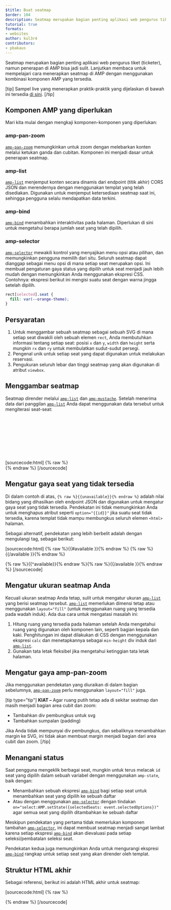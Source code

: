 ```yaml
---
$title: Buat seatmap
$order: 104
description: Seatmap merupakan bagian penting aplikasi web pengurus tiket (ticketer), namun penerapan di AMP bisa jadi sulit. Lanjutkan membaca untuk mempelajari cara menerapkan seatmap di AMP dengan
tutorial: true
formats:
- websites
author: kul3r4
contributors:
- pbakaus
---
```


Seatmap merupakan bagian penting aplikasi web pengurus tiket (ticketer), namun penerapan di AMP bisa jadi sulit. Lanjutkan membaca untuk mempelajari cara menerapkan seatmap di AMP dengan menggunakan kombinasi komponen AMP yang tersedia.

[tip] Sampel live yang menerapkan praktik-praktik yang dijelaskan di bawah ini tersedia [di sini](../../../documentation/examples/documentation/SeatMap.html). [/tip]

## Komponen AMP yang diperlukan

Mari kita mulai dengan mengkaji komponen-komponen yang diperlukan:

### amp-pan-zoom

[`amp-pan-zoom`](../../../documentation/components/reference/amp-pan-zoom.md) memungkinkan untuk zoom dengan melebarkan konten melalui ketukan ganda dan cubitan. Komponen ini menjadi dasar untuk penerapan seatmap.

### amp-list

[`amp-list`](../../../documentation/components/reference/amp-list.md) menjemput konten secara dinamis dari endpoint (titik akhir) CORS JSON dan merendernya dengan menggunakan templat yang telah disediakan. Digunakan untuk menjemput ketersediaan seatmap saat ini, sehingga pengguna selalu mendapatkan data terkini.

### amp-bind

[`amp-bind`](../../../documentation/components/reference/amp-bind.md) menambahkan interaktivitas pada halaman. Diperlukan di sini untuk mengetahui berapa jumlah seat yang telah dipilih.

### amp-selector

[`amp-selector`](../../../documentation/components/reference/amp-selector.md) mewakili kontrol yang menyajikan menu opsi atau pilihan, dan memungkinkan pengguna memilih dari situ. Seluruh seatmap dapat dianggap sebagai menu opsi di mana setiap seat merupakan opsi. Ini membuat pengaturan gaya status yang dipilih untuk seat menjadi jauh lebih mudah dengan memungkinkan Anda menggunakan ekspresi CSS. Contohnya: ekspresi berikut ini mengisi suatu seat dengan warna jingga setelah dipilih.

```css
rect[selected].seat {
  fill: var(--orange-theme);
}
```

## Persyaratan

1. Untuk menggambar sebuah seatmap sebagai sebuah SVG di mana setiap seat diwakili oleh sebuah elemen  `rect`, Anda membutuhkan informasi tentang setiap seat: posisi `x` dan `y`, `width` dan `height` serta mungkin `rx` dan `ry` untuk membulatkan sudut-sudut persegi.
2. Pengenal unik untuk setiap seat yang dapat digunakan untuk melakukan reservasi.
3. Pengukuran seluruh lebar dan tinggi seatmap yang akan digunakan di atribut `viewbox`.

## Menggambar seatmap

Seatmap dirender melalui [`amp-list`](../../../documentation/components/reference/amp-list.md) dan [`amp-mustache`](../../../documentation/components/reference/amp-mustache.md). Setelah menerima data dari panggilan [`amp-list`](../../../documentation/components/reference/amp-list.md) Anda dapat menggunakan data tersebut untuk mengiterasi seat-seat:

[sourcecode:html] {% raw %}<svg preserveaspectratio="xMidYMin slice" viewbox="0 0 {{width}} {{height}}"> {{#seats}} <rect option="{{id}}" role="button" tabindex="0" class="seat {{unavailable}}" x="{{x}}" y="{{y}}" width="{{width}}" height="{{height}}" rx="{{rx}}" ry="{{ry}}"></rect> {{/seats}} </svg>{% endraw %} [/sourcecode]

## Mengatur gaya seat yang tidak tersedia

Di dalam contoh di atas, `{% raw %}{{unavailable}}{% endraw %}` adalah nilai bidang yang dihasilkan oleh endpoint JSON dan digunakan untuk mengatur gaya seat yang tidak tersedia. Pendekatan ini tidak memungkinkan Anda untuk menghapus atribut seperti `option="{{id}}"` jika suatu seat tidak tersedia, karena templat tidak mampu membungkus seluruh elemen `<html>` halaman.

Sebagai alternatif, pendekatan yang lebih berbelit adalah dengan mengulangi tag, sebagai berikut:

[sourcecode:html] {% raw %}{{#available }}{% endraw %} <rect option="{{id}}" role="button" tabindex="0" class="seat" x="{{x}}" y="{{y}}" width="{{width}}" height="{{height}}" rx="{{rx}}" ry="{{ry}}"></rect>{% raw %}{{/available }}{% endraw %}

{% raw %}{{^available}}{% endraw %}<rect role="button" tabindex="0" class="seat unavailable" x="{{x}}" y="{{y}}" width="{{width}}" height="{{height}}" rx="{{rx}}" ry="{{ry}}"></rect>{% raw %}{{/available }}{% endraw %} [/sourcecode]

## Mengatur ukuran seatmap Anda

Kecuali ukuran seatmap Anda tetap, sulit untuk mengatur ukuran [`amp-list`](../../../documentation/components/reference/amp-list.md) yang berisi seatmap tersebut. [`amp-list`](../../../documentation/components/reference/amp-list.md) memerlukan dimensi tetap atau menggunakan `layout="fill"` (untuk menggunakan ruang yang tersedia pada wadah induk). Ada dua cara untuk mengatasi masalah ini:

1. Hitung ruang yang tersedia pada halaman setelah Anda mengetahui ruang yang digunakan oleh komponen lain, seperti bagian kepala dan kaki. Penghitungan ini dapat dilakukan di CSS dengan menggunakan ekspresi `calc` dan menetapkannya sebagai `min-height` div induk dari [`amp-list`](../../../documentation/components/reference/amp-list.md).
2. Gunakan tata letak fleksibel jika mengetahui ketinggian tata letak halaman.

## Mengatur gaya amp-pan-zoom

Jika menggunakan pendekatan yang diuraikan di dalam bagian sebelumnya, [`amp-pan-zoom`](../../../documentation/components/reference/amp-pan-zoom.md) perlu menggunakan `layout="fill"` juga.

[tip type="tip"] **KIAT –** Agar ruang putih tetap ada di sekitar seatmap dan masih menjadi bagian area cubit dan zoom:

- Tambahkan div pembungkus untuk svg
- Tambahkan sumpalan (padding)

Jika Anda tidak mempunyai div pembungkus, dan sebaliknya menambahkan margin ke SVG, ini tidak akan membuat margin menjadi bagian dari area cubit dan zoom. [/tip]

## Menangani status

Saat pengguna mengeklik berbagai seat, mungkin untuk terus melacak `id` seat yang dipilih dalam sebuah variabel dengan menggunakan `amp-state`, baik dengan:

- Menambahkan sebuah ekspresi [`amp-bind`](../../../documentation/components/reference/amp-bind.md) bagi setiap seat untuk menambahkan seat yang dipilih ke sebuah daftar
- Atau dengan menggunakan [`amp-selector`](../../../documentation/components/reference/amp-selector.md) dengan tindakan `on="select:AMP.setState({selectedSeats: event.selectedOptions})"` agar semua seat yang dipilih ditambahkan ke sebuah daftar

Meskipun pendekatan yang pertama tidak memerlukan komponen tambahan [`amp-selector`](../../../documentation/components/reference/amp-selector.md), ini dapat membuat seatmap menjadi sangat lambat karena setiap ekspresi [`amp-bind`](../../../documentation/components/reference/amp-bind.md) akan dievaluasi pada setiap seleksi/pembatalan seleksi seat.

Pendekatan kedua juga memungkinkan Anda untuk mengurangi ekspresi [`amp-bind`](../../../documentation/components/reference/amp-bind.md) rangkap untuk setiap seat yang akan dirender oleh templat.

## Struktur HTML akhir

Sebagai referensi, berikut ini adalah HTML akhir untuk seatmap:

[sourcecode:html] {% raw %}

<div class="seatmap-container">
<amp-list layout="fill" src="/json/seats.json" binding="no" items="." single-item noloading>
<template type="amp-mustache">
<amp-pan-zoom layout="fill" class="seatmap">
<amp-selector multiple on="select:AMP.setState({
selectedSeats: event.selectedOptions
})" layout="fill">
<div class="svg-container">
<svg preserveaspectratio="xMidYMin slice" viewbox="0 0 {{width}} {{height}}"> {{#seats}} <rect option="{{id}}" role="button" tabindex="0" class="seat {{unavailable}}" x="{{x}}" y="{{y}}" width="{{width}}" height="{{height}}" rx="{{rx}}" ry="{{ry}}"></rect> {{/seats}} </svg>
</div>
</amp-selector>
</amp-pan-zoom>
</template>
</amp-list>
<div>{% endraw %} [/sourcecode] </div>
</div>

